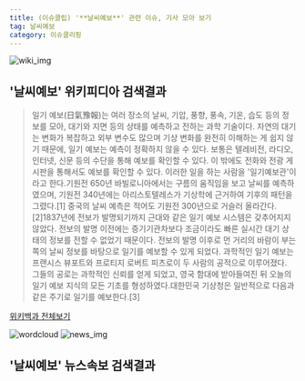 ```yaml
---
title: (이슈클립) '**날씨예보**' 관련 이슈, 기사 모아 보기
tag: 날씨예보
category: 이슈클리핑
---
```

![wiki_img](https://user-images.githubusercontent.com/42597476/44503234-41136a80-a6d0-11e8-9071-6fc6418eafe4.png)
## **'**날씨예보**'** 위키피디아 검색결과
>일기 예보(日氣豫報)는 여러 장소의 날씨, 기압, 풍향, 풍속, 기온, 습도 등의 정보를 모아, 대기와 지면 등의 상태를 예측하고 전하는 과학 기술이다. 자연의 대기는 변화가 복잡하고 외부 변수도 많으며 기상 변화를 완전히 이해하는 게 쉽지 않기 때문에, 일기 예보는 예측이 정확하지 않을 수 있다. 보통은 텔레비전, 라디오, 인터넷, 신문 등의 수단을 통해 예보를 확인할 수 있다. 이 밖에도 전화와 전광 게시판을 통해서도 예보를 확인할 수 있다. 이러한 일을 하는 사람을 '일기예보관'이라고 한다.기원전 650년 바빌로니아에서는 구름의 움직임을 보고 날씨를 예측하였으며, 기원전 340년에는 아리스토텔레스가 기상학에 근거하여 기후의 패턴을 그렸다.[1] 중국의 날씨 예측은 적어도 기원전 300년으로 거슬러 올라간다.[2]1837년에 전보가 발명되기까지 근대와 같은 일기 예보 시스템은 갖추어지지 않았다. 전보의 발명 이전에는 증기기관차보다 조금이라도 빠른 실시간 대기 상태의 정보를 전할 수 없었기 때문이다. 전보의 발명 이후로 먼 거리의 바람이 부는 쪽의 날씨 정보를 바탕으로 일기를 예보할 수 있게 되었다. 과학적인 일기 예보는 프랜시스 뷰포트와 프로티지 로버트 피츠로이 두 사람의 공적으로 이루어졌다. 그들의 공로는 과학적인 신뢰를 얻게 되었고, 영국 함대에 받아들여진 뒤 오늘의 일기 예보 지식의 모든 기초를 형성하였다.대한민국 기상청은 일반적으로 다음과 같은 주기로 일기를 예보한다.[3]

<a href="https://ko.wikipedia.org/wiki/날씨예보" target="_blank">위키백과 전체보기</a>

![wordcloud](https://s3.ap-northeast-2.amazonaws.com/lyrics101-wordcloud/2018-10-05-1538697360.png)
![news_img](https://user-images.githubusercontent.com/42597476/44507050-1206f400-a6e4-11e8-8d98-7ffbfebb353f.png)
## **'**날씨예보**'** 뉴스속보 검색결과

